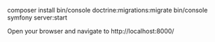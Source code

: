 composer install
bin/console doctrine:migrations:migrate
bin/console symfony server:start

Open your browser and navigate to http://localhost:8000/